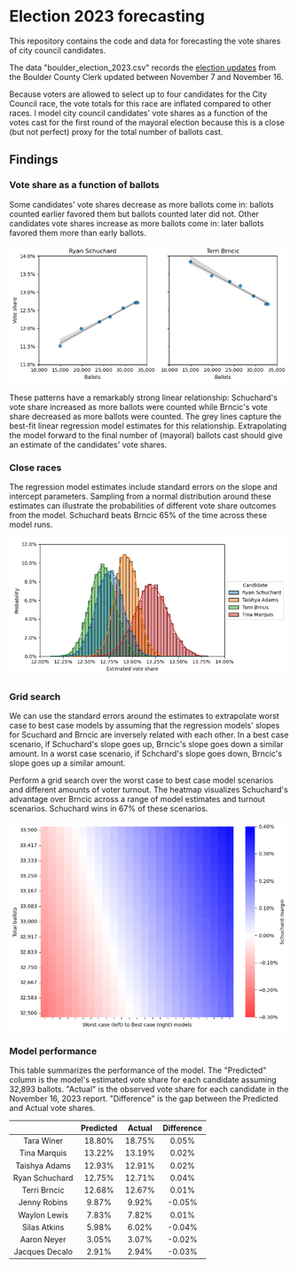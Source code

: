# Election 2023 forecasting
This repository contains the code and data for forecasting the vote shares of city council candidates. 

The data "boulder_election_2023.csv" records the [election updates](https://election.boco.solutions/ElectionResults2023C) from the Boulder County Clerk updated between November 7 and November 16. 

Because voters are allowed to select up to four candidates for the City Council race, the vote totals for this race are inflated compared to other races. I model city council candidates' vote shares as a function of the votes cast for the first round of the mayoral election because this is a close (but not perfect) proxy for the total number of ballots cast.

## Findings
### Vote share as a function of ballots
Some candidates' vote shares decrease as more ballots come in: ballots counted earlier favored them but ballots counted later did not. Other candidates vote shares increase as more ballots come in: later ballots favored them more than early ballots. 

![Schuchard vs. Brncic vote share as a function of ballots](voteshare_schuchard_brncic.png)

These patterns have a remarkably strong linear relationship: Schuchard's vote share increased as more ballots were counted while Brncic's vote share decreased as more ballots were counted. The grey lines capture the best-fit linear regression model estimates for this relationship. Extrapolating the model forward to the final number of (mayoral) ballots cast should give an estimate of the candidates' vote shares.

### Close races
The regression model estimates include standard errors on the slope and intercept parameters. Sampling from a normal distribution around these estimates can illustrate the probabilities of different vote share outcomes from the model. Schuchard beats Brncic 65% of the time across these model runs.

![Probabilities of vote shares for Schuchard, Adams, Brncic, and Marquis](close_races.png)

### Grid search
We can use the standard errors around the estimates to extrapolate worst case to best case models by assuming that the regression models' slopes for Scuchard and Brncic are inversely related with each other. In a best case scenario, if Schuchard's slope goes up, Brncic's slope goes down a similar amount. In a worst case scenario, if Schchard's slope goes down, Brncic's slope goes up a similar amount.

Perform a grid search over the worst case to best case model scenarios and different amounts of voter turnout. The heatmap visualizes Schuchard's advantage over Brncic across a range of model estimates and turnout scenarios. Schuchard wins in 67% of these scenarios.

![Grid search of model variation against turnout variation](model_grid_search.png)

### Model performance
This table summarizes the performance of the model. The "Predicted" column is the model's estimated vote share for each candidate assuming 32,893 ballots. "Actual" is the observed vote share for each candidate in the November 16, 2023 report. "Difference" is the gap between the Predicted and Actual vote shares.


|                | Predicted | Actual | Difference |
|:--------------:|:---------:|:------:|:----------:|
|   Tara Winer   | 18.80%    | 18.75% | 0.05%      |
|  Tina Marquis  | 13.22%    | 13.19% | 0.02%      |
|  Taishya Adams | 12.93%    | 12.91% | 0.02%      |
| Ryan Schuchard | 12.75%    | 12.71% | 0.04%      |
|  Terri Brncic  | 12.68%    | 12.67% | 0.01%      |
|  Jenny Robins  | 9.87%     | 9.92%  | -0.05%     |
|  Waylon Lewis  | 7.83%     | 7.82%  | 0.01%      |
|  Silas Atkins  | 5.98%     | 6.02%  | -0.04%     |
|   Aaron Neyer  | 3.05%     | 3.07%  | -0.02%     |
| Jacques Decalo | 2.91%     | 2.94%  | -0.03%     |
